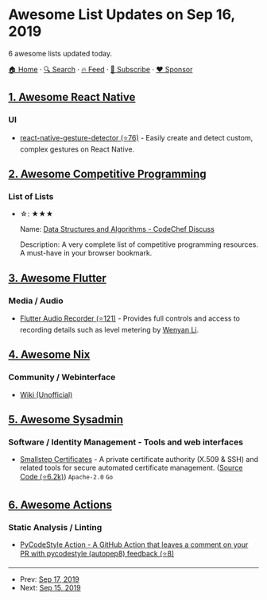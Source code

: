 # Awesome List Updates on Sep 16, 2019

6 awesome lists updated today.

[🏠 Home](/README.md) · [🔍 Search](https://www.trackawesomelist.com/search/) · [🔥 Feed](https://www.trackawesomelist.com/rss.xml) · [📮 Subscribe](https://trackawesomelist.us17.list-manage.com/subscribe?u=d2f0117aa829c83a63ec63c2f&id=36a103854c) · [❤️  Sponsor](https://github.com/sponsors/theowenyoung)



## [1. Awesome React Native](/content/jondot/awesome-react-native/README.md)

### UI

*   [react-native-gesture-detector (⭐76)](https://github.com/mxmzb/react-native-gesture-detector) - Easily create and detect custom, complex gestures on React Native.

## [2. Awesome Competitive Programming](/content/lnishan/awesome-competitive-programming/README.md)

### List of Lists

- ☆: ★★★

  Name: [Data Structures and Algorithms - CodeChef Discuss](https://www.quora.com/What-is-a-list-of-data-structures-that-a-competitive-programmer-must-know/answer/Sameer-Gulati-3)

  Description: A very complete list of competitive programming resources. A must-have in your browser bookmark.



## [3. Awesome Flutter](/content/Solido/awesome-flutter/README.md)

### Media / Audio

*   [Flutter Audio Recorder (⭐121)](https://github.com/shadow-app/flutter_audio_recorder) - Provides full controls and access to recording details such as level metering by [Wenyan Li](https://github.com/nikli2009).

## [4. Awesome Nix](/content/nix-community/awesome-nix/README.md)

### Community / Webinterface

*   [Wiki (Unofficial)](https://nixos.wiki)

## [5. Awesome Sysadmin](/content/awesome-foss/awesome-sysadmin/README.md)

### Software / Identity Management - Tools and web interfaces

*   [Smallstep Certificates](https://smallstep.com/certificates/) - A private certificate authority (X.509 & SSH) and related tools for secure automated certificate management. ([Source Code (⭐6.2k)](https://github.com/smallstep/certificates)) `Apache-2.0` `Go`

## [6. Awesome Actions](/content/sdras/awesome-actions/README.md)

### Static Analysis / Linting

*   [PyCodeStyle Action - A GitHub Action that leaves a comment on your PR with pycodestyle (autopep8) feedback (⭐8)](https://github.com/ankitvgupta/pycodestyle-action)

---

- Prev: [Sep 17, 2019](/content/2019/09/17/README.md)
- Next: [Sep 15, 2019](/content/2019/09/15/README.md)